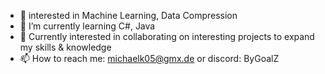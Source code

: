 
- 👀  interested in Machine Learning, Data Compression
- 🌱 I’m currently learning C#, Java
- 💞️ Currently interested in collaborating on interesting projects to expand my skills & knowledge
- 📫 How to reach me: michaelk05@gmx.de or discord: ByGoalZ

